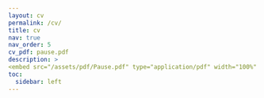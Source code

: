 ```yaml
---
layout: cv
permalink: /cv/
title: cv
nav: true
nav_order: 5
cv_pdf: pause.pdf
description: >
<embed src="/assets/pdf/Pause.pdf" type="application/pdf" width="100%" height="600px" />
toc:
  sidebar: left
---
```


